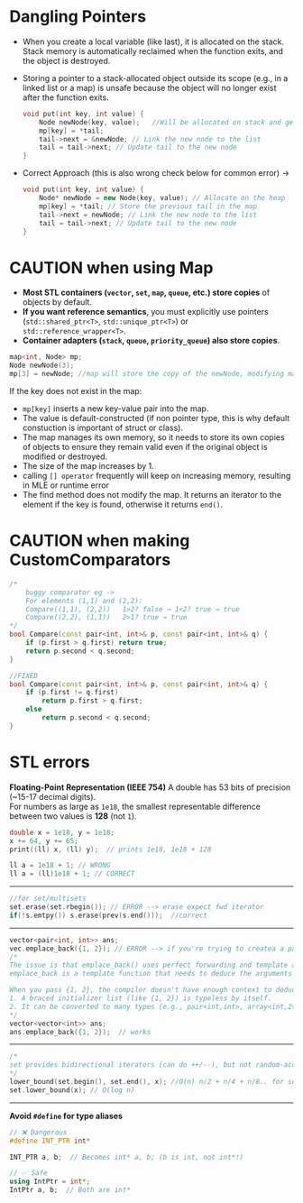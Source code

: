 
# Dangling Pointers

* When you create a local variable (like last), it is allocated on the stack. Stack memory is automatically reclaimed when the function exits, and the object is destroyed.
* Storing a pointer to a stack-allocated object outside its scope (e.g., in a linked list or a map) is unsafe because the object will no longer exist after the function exits.
	```cpp
	void put(int key, int value) {
	    Node newNode(key, value);	//Will be allocated on stack and gets deleted after function return
	    mp[key] = *tail;
	    tail->next = &newNode; // Link the new node to the list
	    tail = tail->next; // Update tail to the new node
	}
	```
* Correct Approach (this is also wrong check below for common error) -> 

	```cpp
	void put(int key, int value) {
	    Node* newNode = new Node(key, value); // Allocate on the heap
	    mp[key] = *tail; // Store the previous tail in the map
	    tail->next = newNode; // Link the new node to the list
	    tail = tail->next; // Update tail to the new node
	}
	```
# CAUTION when using Map
- **Most STL containers (`vector`, `set`, `map`, `queue`, etc.) store copies** of objects by default.  
- **If you want reference semantics**, you must explicitly use pointers (`std::shared_ptr<T>`, `std::unique_ptr<T>`) or `std::reference_wrapper<T>`.  
- **Container adapters (`stack`, `queue`, `priority_queue`) also store copies**.  
```cpp
map<int, Node> mp;
Node newNode(3);
mp[3] = newNode; //map will store the copy of the newNode, modifying map[3] will not modify newNode
```
If the key does not exist in the map:
* `mp[key]` inserts a new key-value pair into the map.
* The value is default-constructed (if non pointer type, this is why default constuction is important of struct or class).
* The map manages its own memory, so it needs to store its own copies of objects to ensure they remain valid even if the original object is modified or destroyed.
* The size of the map increases by 1.
* calling `[] operator` frequently will keep on increasing memory, resulting in MLE or runtime error
* The find method does not modify the map. It returns an iterator to the element if the key is found, otherwise it returns `end()`.

# CAUTION when making CustomComparators
```cpp
/*
	buggy comparator eg -> 
	For elements (1,1) and (2,2):
	Compare((1,1), (2,2))   1>2? false → 1<2? true → true
	Compare((2,2), (1,1))   2>1? true → true
*/
bool Compare(const pair<int, int>& p, const pair<int, int>& q) {
    if (p.first > q.first) return true;
    return p.second < q.second;
}

//FIXED
bool Compare(const pair<int, int>& p, const pair<int, int>& q) {
    if (p.first != q.first) 
        return p.first > q.first;
    else 
        return p.second < q.second;
}
```

# STL errors

**Floating-Point Representation (IEEE 754)**
A double has 53 bits of precision (~15-17 decimal digits).<br/>
For numbers as large as `1e18`, the smallest representable difference between two values is __128__ (not `1`).

```cpp
double x = 1e18, y = 1e18;
x += 64, y += 65;
print((ll) x, (ll) y);	// prints 1e18, 1e18 + 128

ll a = 1e18 + 1; // WRONG
ll a = (ll)1e18 + 1; // CORRECT
```
---

```cpp
//for set/multisets
set.erase(set.rbegin()); // ERROR --> erase expect fwd iterator
if(!s.emtpy()) s.erase(prev(s.end()));  //correct
```
---

```cpp
vector<pair<int, int>> ans;
vec.emplace_back({1, 2}); // ERROR --> if you're trying to createa a pair
/*
The issue is that emplace_back() uses perfect forwarding and template argument deduction.
emplace_back is a template function that needs to deduce the arguments for pair's constructor

When you pass {1, 2}, the compiler doesn't have enough context to deduce that this should be a pair<int, int> because:
1. A braced initializer list (like {1, 2}) is typeless by itself.
2. It can be converted to many types (e.g., pair<int,int>, array<int,2>, initializer_list<int>), but the compiler cannot deduce which one you want without context.
*/
vector<vector<int>> ans;
ans.emplace_back({1, 2});  // works
```
---

```cpp
/*
set provides bidirectional iterators (can do ++/--), but not random-access iterators (cannot do iterator + offset in O(1)).
*/
lower_bound(set.begin(), set.end(), x); //O(n) n/2 + n/4 + n/8.. for set(sorted)
set.lower_bound(x); // O(log n)
```
---
**Avoid `#define` for type aliases**
```cpp
// ❌ Dangerous
#define INT_PTR int*

INT_PTR a, b;  // Becomes int* a, b; (b is int, not int*!)

// ✅ Safe
using IntPtr = int*;
IntPtr a, b;  // Both are int*
```